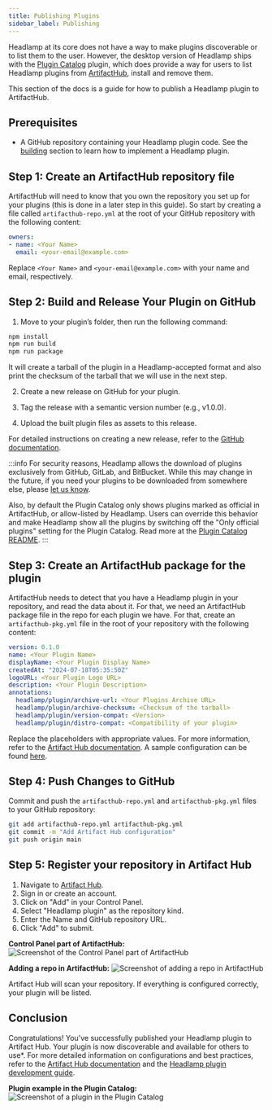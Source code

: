 ```yaml
---
title: Publishing Plugins
sidebar_label: Publishing
---
```


Headlamp at its core does not have a way to make plugins discoverable or to list them to the user. However, the desktop version of Headlamp ships with the [Plugin Catalog](URL_FOR_PLUGIN) plugin, which does provide a way for users to list Headlamp plugins from [ArtifactHub](https://artifacthub.io), install and remove them.

This section of the docs is a guide for how to publish a Headlamp plugin to ArtifactHub.

## Prerequisites

* A GitHub repository containing your Headlamp plugin code. See the [building](./building.md) section to learn how to implement a Headlamp plugin.

## Step 1: Create an ArtifactHub repository file

ArtifactHub will need to know that you own the repository you set up for your plugins (this is done in a later step in this guide). So start by creating a file called `artifacthub-repo.yml` at the root of your GitHub repository with the following content:

```yaml
owners:
- name: <Your Name>
  email: <your-email@example.com>
```

Replace `<Your Name>` and `<your-email@example.com>` with your name and email, respectively.

## Step 2: Build and Release Your Plugin on GitHub

1. Move to your plugin’s folder, then run the following command:
  ```bash
  npm install
  npm run build
  npm run package
  ```
  It will create a tarball of the plugin in a Headlamp-accepted format and also print the checksum of the tarball that we will use in the next step.

2. Create a new release on GitHub for your plugin.

3. Tag the release with a semantic version number (e.g., v1.0.0).

4. Upload the built plugin files as assets to this release.

For detailed instructions on creating a new release, refer to the [GitHub documentation](https://docs.github.com/en/repositories/releasing-projects-on-github/managing-releases-in-a-repository).

:::info
For security reasons, Headlamp allows the download of plugins exclusively from GitHub, GitLab, and BitBucket. While this may change in the future, if you need your plugins to be downloaded from somewhere else, please [let us know](https://github.com/kubernetes-sigs/headlamp/issues).

Also, by default the Plugin Catalog only shows plugins marked as official in ArtifactHub, or allow-listed by Headlamp. Users can override this behavior and make Headlamp show all the plugins by switching off the "Only official plugins" setting for the Plugin Catalog. Read more at the [Plugin Catalog README](https://github.com/headlamp-k8s/plugins/tree/main/plugin-catalog#readme).
:::

## Step 3: Create an ArtifactHub package for the plugin

ArtifactHub needs to detect that you have a Headlamp plugin in your repository, and read the data about it. For that, we need an ArtifactHub package file in the repo for each plugin we have. For that, create an `artifacthub-pkg.yml` file in the root of your repository  with the following content:

```yaml
version: 0.1.0
name: <Your Plugin Name>
displayName: <Your Plugin Display Name>
createdAt: "2024-07-18T05:35:50Z"
logoURL: <Your Plugin Logo URL>
description: <Your Plugin Description>
annotations:
  headlamp/plugin/archive-url: <Your Plugins Archive URL>
  headlamp/plugin/archive-checksum: <Checksum of the tarball>
  headlamp/plugin/version-compat: <Version>
  headlamp/plugin/distro-compat: <Compatibility of your plugin>
```

Replace the placeholders with appropriate values. For more information, refer to the [Artifact Hub documentation](https://artifacthub.io/docs/topics/annotations/headlamp/). A sample configuration can be found [here](https://github.com/headlamp-k8s/plugins/blob/main/opencost/artifacthub-pkg.yml).

## Step 4: Push Changes to GitHub

Commit and push the `artifacthub-repo.yml` and `artifacthub-pkg.yml` files to your GitHub repository:

```sh
git add artifacthub-repo.yml artifacthub-pkg.yml
git commit -m "Add Artifact Hub configuration"
git push origin main
```

## Step 5: Register your repository in Artifact Hub

1. Navigate to [Artifact Hub](https://artifacthub.io/).
2. Sign in or create an account.
3. Click on "Add" in your Control Panel.
4. Select "Headlamp plugin" as the repository kind.
5. Enter the Name and GitHub repository URL.
6. Click "Add" to submit.

**Control Panel part of ArtifactHub:**
![Screenshot of the Control Panel part of ArtifactHub](./images/plugin-repo-add-repo-button.png)

**Adding a repo in ArtifactHub:**
![Screenshot of adding a repo in ArtifactHub](./images/plugin-guide-add-repo.png)

Artifact Hub will scan your repository. If everything is configured correctly, your plugin will be listed.

## Conclusion

Congratulations! You've successfully published your Headlamp plugin to Artifact Hub. Your plugin is now discoverable and available for others to use*. For more detailed information on configurations and best practices, refer to the [Artifact Hub documentation](https://artifacthub.io/docs/topics/repositories/headlamp-plugins) and the [Headlamp plugin development guide](https://headlamp.dev/docs/latest/development/plugins/).

**Plugin example in the Plugin Catalog:**
![Screenshot of a plugin in the Plugin Catalog](./images/plugin-on-plugin-catalog.png)
